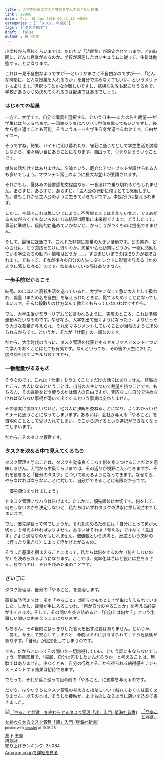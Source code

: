 ```yaml
---
title : 大学生の頃にタスク管理を学んでおきたい理由
link : 29068
date : Fri, 28 Jun 2019 05:11:11 +0000
categories : ["「タスク」の研究"]
tags : ["タスク管理"]
draft : false
author : 倉下忠憲
---
```


<div data-token="4Q6EJ" data-note-copied="true" data-copied-from="7730343">

小学校から高校くらいまでは、だいたい「時間割」が設定されています。どの時間に、どんな授業があるのか。学校が設定したカリキュラムに従って、生徒は勉強することになります。

これは一見不自由なようですが──というかまさに不自由なのですが──、「どんな時間に、どんな授業を入れるのか」を自分で決めなくてもいい、というメリットもあります。選択ってなかなか難しいですし、結構な失敗も起こりうるので、学校があらかじめ決めてくれるのは配慮ではあるでしょう。
<h3>はじめての裁量</h3>
一方で、大学です。自分で講義を選択する、という自由──またの名を裁量──が学生には与えられます。一回生のうちにバリバリ単位を取ってもいいですし、後から巻き返すことも可能。そういうルートを学生自身が選べるわけです。自由サイコー。

そうですね。結果、バイトに明け暮れたり、雀荘に通うなどして学生生活を満喫しながら、後々痛い目にあうことになります。自由って、つまりはそういうことです。

単位の話だけではありません。卒論という、厄介なアウトプットが課せられる人も多いでしょう。マウンテン富士のように長大な登山が要請されます。

それがもし、夏休みの読書感想文程度なら、一夜漬けで乗り切れるかもしれません。あらすじ、あらすじ、あらすじ。「主人公の行動に僕はとても感動しました。僕もこれから主人公のように生きていきたいです」。体裁だけは整えられます。

しかし、卒論でこれは難しいでしょう。不可能とまでは言えないせよ、できあがるものがろくでもないものになる結果は簡単に未来視できます。どうしたって、事前に準備し、段階的に進めていかないと、かっこうがつくものは提出できません。

そして、最後に就活です。これまた非常に裁量の大きい活動です。どの業界、どの会社に、どう面接を受けに行くのか。先輩や会社訪問はどうか。一緒に活動している学生たちの動向・情報はどうか……。すさまじいまでの段取り力が要求されます。でもって、それが後々の自分の人生にダイレクトに影響を与える（かのように感じられる）のです。気を抜いている暇はありません。
<h3>一歩手前だからこそ</h3>
結局、のほほんと高校生活を送っていると、大学生になって急に大人として扱われ、裁量（またの名を自由）を与えられたときに、慌てふためくことになってしまいます。そんな段取りの仕方なんて教えてもらっていないわけですから。

でも、大学生活がモラトリアムだと言われるように、実際のところ、これは準備運動みたいなものです。なぜなら、大学を出て働くようになったら、よりいっそう大きな裁量が与えられ、それをマネジメントしていくことが当然のように求められるからです。というか、それが「仕事」の一部なのです。

だから、大学時代のうちに、タスク管理を代表とするセルフマネジメントについて学んでおくことはとても有効です。なんといっても、その後の人生においた度々顔を出すスキルなのですから。
<h3>一番裁量があるもの</h3>
そうなのです。これは「仕事」をうまくこなすだけの話ではありません。結局のところ、大人になるということは、自分の人生について裁量を持つことです。もちろん、その裁量をどう使うのかは個人の自由ですが、否応なしに自分で決めなければならない事柄が湧いて出てくるという事実は変わりません。

その事実に慣れていないと、他の人に決断を委ねることになり、よくわからいセミナーに通うことになってしまいます。あるいは、会社が与える「やること」を自明のこととして受け入れてしまい、そこから逃げるという選択ができなくなってしまいます。

だからこそのタスク管理です。
<h3>タスクを決める中で見えてくるもの</h3>
タスク管理を学ぶことは、タスクを効率良くこなす術を身につけることだけを意味しません。入門から中級くらいまでは、その辺りが視野に入ってきますが、それを過ぎると「自分のタスク」について考えるようになってきます。なぜなら、やらなければならないことに対して、自分ができることは有限だからです。

「優先順位をつけましょう」

とタスク管理ノウハウは告げます。たしかに、優先順位は大切です。何をして、何をしないのかを決定しないと、私たちはいずれタスクの洪水に押し流されてしまいます。

でも、優先順位って何でしょうか。それを決めるためには「自分にとって何が大切か」を考えなければなりません。あるいはそれは「考える」ではなく「見出す」がより適切なのかもしれません。価値観という思考と、反応という肉体の〈行ったり来たり〉によって浮かび上がるもの。

そうした基準を掴まえることによって、私たちは何をするのか（何をしないのか）を決められるようになります。ここでは、効率化はさほど役には立ちません。役立つのは、それを決めた後のことです。
<h3>さいごに</h3>
タスク管理は、自分の「やること」を管理します。

高校生時代までは、その「やること」は所与のものとして学生に与えられていました。しかし、裁量が手に入るにつれ、「何が自分のやることか」を考える必要が出てきます。そして、その問いを突き詰めると、「自分とは何か？」という小難しい問いに向き合うことになります。

もちろん、その自問にはっきりした答えを出す必要はありません。というか、「答え」を出して安心してしまうと、今度はそれに引きずられてしまう危険性があります。「自分」が固定化してしまうのです。

でも、だからといってその問いを一切無視していい、という話にもならないでしょう。節目節目で、「結局、自分は何をしたいんだろうか」と考えることは、無駄ではありません。少なくとも、自分の行為とそこから得られる納得感をアジャストメントする効果は期待できます。

でもって、それが巡り巡って目の前の「やること」に影響を与えるのです。

だから、はやいうちにタスク管理の考え方と技法について触れておくのは悪くありません。以下の本は、そうした接触が、よきものになるように願いを込めて書きました。

<div class="amazlet-box" style="margin-bottom:0px;"><div class="amazlet-image" style="float:left;margin:0px 12px 1px 0px;"><a href="http://www.amazon.co.jp/exec/obidos/ASIN/4065151562/rashita1000-22/ref=nosim/" name="amazletlink" target="_blank" rel="noopener noreferrer"><img src="https://images-fe.ssl-images-amazon.com/images/I/31yz41bTULL._SL160_.jpg" alt="「やること地獄」を終わらせるタスク管理「超」入門 (星海社新書)" style="border: none;" /></a></div><div class="amazlet-info" style="line-height:120%; margin-bottom: 10px"><div class="amazlet-name" style="margin-bottom:10px;line-height:120%"><a href="http://www.amazon.co.jp/exec/obidos/ASIN/4065151562/rashita1000-22/ref=nosim/" name="amazletlink" target="_blank" rel="noopener noreferrer">「やること地獄」を終わらせるタスク管理「超」入門 (星海社新書)</a><div class="amazlet-powered-date" style="font-size:80%;margin-top:5px;line-height:120%">posted with <a href="http://www.amazlet.com/" title="amazlet" target="_blank" rel="noopener noreferrer">amazlet</a> at 19.06.28</div></div><div class="amazlet-detail">倉下 忠憲 <br />講談社 <br />売り上げランキング: 35,084<br /></div><div class="amazlet-sub-info" style="float: left;"><div class="amazlet-link" style="margin-top: 5px"><a href="http://www.amazon.co.jp/exec/obidos/ASIN/4065151562/rashita1000-22/ref=nosim/" name="amazletlink" target="_blank" rel="noopener noreferrer">Amazon.co.jpで詳細を見る</a></div></div></div><div class="amazlet-footer" style="clear: left"></div></div>

